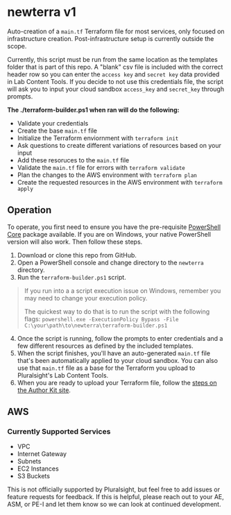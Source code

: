 # newterra v1
Auto-creation of a `main.tf` Terraform file for most services, only focused on infrastructure creation.  Post-infrastructure setup is currently outside the scope.

Currently, this script must be run from the same location as the templates folder that is part of this repo.  A "blank" csv file is included with the correct header row so you can enter the `access key` and `secret key` data provided in Lab Content Tools.  If you decide to not use this credentials file, the script will ask you to input your cloud sandbox `access_key` and `secret_key` through prompts.

**The ./terraform-builder.ps1 when ran will do the following:**

- Validate your credentials
- Create the base `main.tf` file
- Initialize the Terraform enviornment with `terraform init`
- Ask questions to create different variations of resources based on your input
- Add these resoruces to the `main.tf` file
- Validate the `main.tf` file for errors with `terraform validate`
- Plan the changes to the AWS environment with `terraform plan`
- Create the requested resources in the AWS environment with `terraform apply`


## Operation

To operate, you first need to ensure you have the pre-requisite [PowerShell Core](https://docs.microsoft.com/en-us/powershell/scripting/install/installing-powershell?view=powershell-7) package available.  If you are on Windows, your native PowerShell version will also work. Then follow these steps.

1. Download or clone this repo from GitHub.
2. Open a PowerShell console and change directory to the `newterra` directory.
3. Run the `terraform-builder.ps1` script.

> If you run into a a script execution issue on Windows, remember you may need to change your execution policy.
> 
> The quickest way to do that is to run the script with the following flags:
> `powershell.exe -ExecutionPolicy Bypass -File C:\your\path\to\newterra\terraform-builder.ps1`

4. Once the script is running, follow the prompts to enter credentials and a few different resources as defined by the included templates.
5. When the script finishes, you'll have an auto-generated `main.tf` file that's been automatically applied to your cloud sandbox.  You can also use that `main.tf` file as a base for the Terraform you upload to Pluralsight's Lab Content Tools.
6. When you are ready to upload your Terraform file, follow the [steps on the Author Kit site](https://authors.pluralsight.com/labs-workflow-overview/setting-up-an-environment-with-terraform/).

## AWS
### Currently Supported Services
- VPC
- Internet Gateway
- Subnets
- EC2 Instances
- S3 Buckets


This is not officially supported by Pluralsight, but feel free to add issues or feature requests for feedback.  If this is helpful, please reach out to your AE, ASM, or PE-I and let them know so we can look at continued development.
